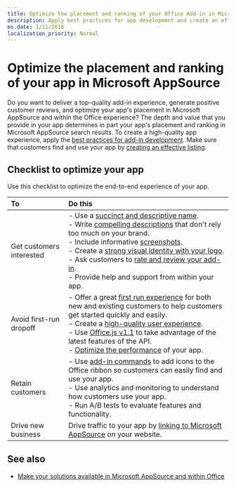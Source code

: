 ```yaml
---
title: Optimize the placement and ranking of your Office Add-in in Microsoft AppSource
description: Apply best practices for app development and create an effective Microsoft AppSource listing.
ms.date: 1/11/2018
localization_priority: Normal
---
```


# Optimize the placement and ranking of your app in Microsoft AppSource

Do you want to deliver a top-quality add-in experience, generate positive customer reviews, and optimize your app's placement in Microsoft AppSource and within the Office experience? The depth and value that you provide in your app determines in part your app's placement and ranking in Microsoft AppSource search results. To create a high-quality app experience, apply the [best practices for add-in development](/office/dev/add-ins/overview/add-in-development-best-practices). Make sure that customers find and use your app by [creating an effective listing](create-effective-office-store-listings.md). 

## Checklist to optimize your app

Use this checklist to optimize the end-to-end experience of your app.

|**To**|**Do this**|
|:-----|:-----|
|Get customers interested| - Use a [succinct and descriptive name](create-effective-office-store-listings.md#use-a-succinct-and-descriptive-name).<br/>- Write [compelling descriptions](create-effective-office-store-listings.md#write-compelling-descriptions) that don't rely too much on your brand.<br/>- Include informative [screenshots](craft-effective-appsource-store-images.md).<br/>- Create a [strong visual identity with your logo](create-effective-office-store-listings.md#create-a-consistent-visual-identity).<br/>- Ask customers to [rate and review your add-in](create-effective-office-store-listings.md#use-ratings-and-reviews).<br/>- Provide help and support from within your app.|
|Avoid first-run dropoff| - Offer a great [first run experience](/office/dev/add-ins/overview/add-in-development-best-practices#create-an-engaging-first-run-experience) for both new and existing customers to help customers get started quickly and easily. <br/>- Create a [high-quality user experience](/office/dev/add-ins/overview/add-in-development-best-practices#apply-ux-design-principles).<br/>- Use [Office.js v1.1](/office/dev/add-ins/develop/update-your-javascript-api-for-office-and-manifest-schema-version) to take advantage of the latest features of the API.<br/>- [Optimize the performance](/office/dev/add-ins/overview/add-in-development-best-practices#optimize-and-monitor-add-in-performance) of your app.|
|Retain customers| - Use [add-in commands](/office/dev/add-ins/overview/add-in-development-best-practices#use-add-in-commands) to add icons to the Office ribbon so customers can easily find and use your app.<br/>- Use analytics and monitoring to understand how customers use your app.<br/>- Run A/B tests to evaluate features and functionality.|
|Drive new business|Drive traffic to your app by [linking to Microsoft AppSource](promote-your-office-store-solution.md) on your website.|

## See also

- [Make your solutions available in Microsoft AppSource and within Office](submit-to-appsource-via-partner-center.md)